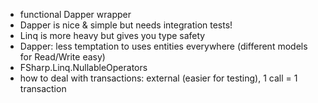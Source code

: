 ﻿* functional Dapper wrapper
* Dapper is nice & simple but needs integration tests!
* Linq is more heavy but gives you type safety
* Dapper: less temptation to uses entities everywhere (different models for Read/Write easy)
* FSharp.Linq.NullableOperators
* how to deal with transactions: external (easier for testing), 1 call = 1 transaction
